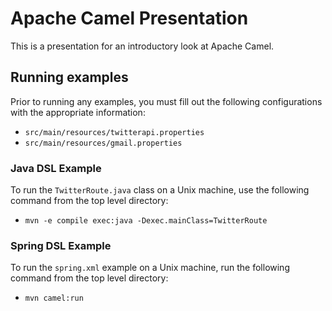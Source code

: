 # Apache Camel Presentation

This is a presentation for an introductory look at Apache Camel.

## Running examples
Prior to running any examples, you must fill out the following configurations with the appropriate information:
- `src/main/resources/twitterapi.properties`
- `src/main/resources/gmail.properties`

### Java DSL Example
To run the `TwitterRoute.java` class on a Unix machine, use the following command from the top level directory:
- `mvn -e compile exec:java -Dexec.mainClass=TwitterRoute`

### Spring DSL Example
To run the `spring.xml` example on a Unix machine, run the following command from the top level directory:
- `mvn camel:run`

